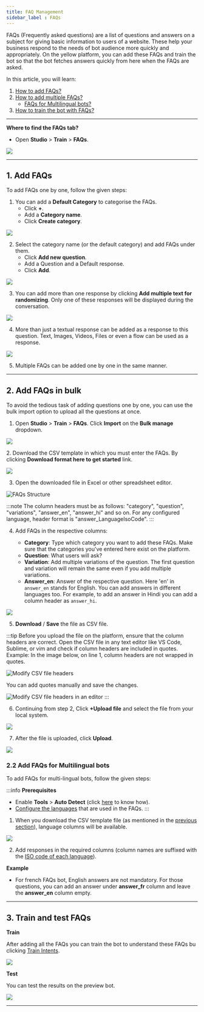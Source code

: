```yaml
---
title: FAQ Management
sidebar_label : FAQs
---
```


FAQs (Frequently asked questions) are a list of questions and answers on a subject for giving basic information to users of a website. These help your business respond to the needs of bot audience more quickly and appropriately.
On the yellow platform, you can add these FAQs and train the bot so that the bot fetches answers quickly from here when the FAQs are asked. 

In this article, you will learn:

1. [How to add FAQs?](#add)
2. [How to add multiple FAQs?](#bulk)
   - [FAQs for Multilingual bots?](#ml)
3. [How to train the bot with FAQs?](#train)
 

----
**Where to find the FAQs tab?**

- Open **Studio** > **Train** > **FAQs**. 


![](https://i.imgur.com/oTTrw8K.png)

---

## <a name="add"></a> 1. Add FAQs

To add FAQs one by one, follow the given steps:

1. You can add a **Default Category** to categorise the FAQs. 
    - Click **+**. 
    - Add a **Category name**.
    - Click **Create category**. 

![](https://i.imgur.com/dIckuva.png)

2. Select the category name (or the default category) and add FAQs under them.
    - Click **Add new question**.
    - Add a Question and a Default response. 
    - Click **Add**. 

![](https://i.imgur.com/OSPqF7t.png)

3. You can add more than one response by clicking **Add multiple text for randomizing**. Only one of these responses will be displayed during the conversation. 

![](https://i.imgur.com/kLF1VuW.png)

4. More than just a textual response can be added as a response to this question. Text, Images, Videos, Files or even a flow can be used as a response. 

![](https://i.imgur.com/ob1EKl1.jpg)

5. Multiple FAQs can be added one by one in the same manner. 

---

## <a name="bulk"></a> 2. Add FAQs in bulk

To avoid the tedious task of adding questions one by one, you can use the bulk import option to upload all the questions at once. 

1. Open **Studio** > **Train** > **FAQs**. Click **Import** on the **Bulk manage** dropdown. 

![](https://i.imgur.com/H8nHsmC.png)

<a name="step2"></a> 
2. Download the CSV template in which you must enter the FAQs. By clicking **Download format here to get started** link.


![](https://i.imgur.com/hteoHYF.png)

3. Open the downloaded file in Excel or other spreadsheet editor.

![FAQs Structure](https://cdn.yellowmessenger.com/7rPR31TWzQCY1615886956450.png)


:::note
The column headers must be as follows: "category", "question", "variations", "answer_en", "answer_hi" and so on. For any configured language, header format is "answer_LanguageIsoCode". 
:::

4. Add FAQs in the respective columns: 

    - **Category**: Type which category you want to add these FAQs. Make sure that the categories you've entered here exist on the platform.
    - **Question**: What users will ask?
    - **Variation**: Add multiple variations of the question. The first question and variation will remain the same even if you add multiple variations.
    - **Answer_en**: Answer of the respective question. Here 'en' in `answer_en` stands for English. You can add answers in different languages too. For example, to add an answer in Hindi you can add a column header as `answer_hi`. 

![](https://i.imgur.com/8szvhAn.jpg)


5. **Download** / **Save** the file as CSV file. 

:::tip
Before you upload the file on the platform, ensure that the column headers are correct. Open the CSV file in any text editor like VS Code, Sublime, or vim and check if column headers are included in quotes.
Example: In the image below, on line 1, column headers are not wrapped in quotes. 

![Modify CSV file headers](https://cdn.yellowmessenger.com/rGQEGn9NZbml1615887097398.png)

You can add quotes manually and save the changes. 

![Modify CSV file headers in an editor](https://cdn.yellowmessenger.com/2d5K8sdYcT0B1615887133256.png)
:::

6. Continuing from step 2, Click **+Upload file** and select the file from your local system. 

![](https://i.imgur.com/bA3q9an.png)

7. After the file is uploaded, click **Upload**.

![](https://i.imgur.com/3GyWyQe.jpg)



### <a name="ml"></a> 2.2 Add FAQs for Multilingual bots

To add FAQs for multi-lingual bots, follow the given steps:

:::info
**Prerequisites**
- Enable **Tools** > **Auto Detect** (click [here](https://docs.yellow.ai/docs/platform_concepts/studio/tools#221-behaviour) to know how). 
- [Configure the languages](https://docs.yellow.ai/docs/platform_concepts/studio/languages-supported#2-add-languages) that are used in the FAQs. 
:::

1. When you download the CSV template file (as mentioned in the [previous section](#step2)), language columns will be available. 


 ![](https://i.imgur.com/hteoHYF.png)

2. Add responses in the required columns (column names are suffixed with the [ISO code of each language](https://docs.yellow.ai/docs/platform_concepts/studio/languages-supported/#1-languages-supported)). 

**Example**

- For french FAQs bot, English answers are not mandatory. For those questions, you can add an answer under **answer_fr** column and leave the **answer_en** column empty.




----

## <a name="train"></a> 3. Train and test FAQs

**Train**

After adding all the FAQs you can train the bot to understand these FAQs bu clicking [Train Intents](https://docs.yellow.ai/docs/platform_concepts/studio/train/intents#3-train-intents). 

![](https://i.imgur.com/ssuEbrW.png)

**Test**

You can test the results on the preview bot. 

![](https://i.imgur.com/VdXRpl4.png)

----
